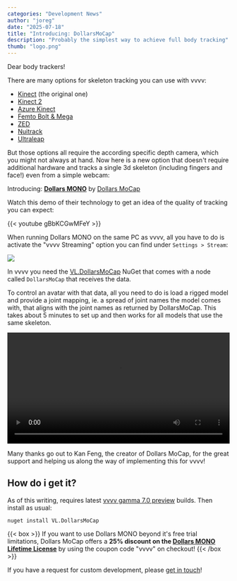 ```yaml
---
categories: "Development News"
author: "joreg"
date: "2025-07-18"
title: "Introducing: DollarsMoCap"
description: "Probably the simplest way to achieve full body tracking"
thumb: "logo.png"
---
```


Dear body trackers!

There are many options for skeleton tracking you can use with vvvv:
- [Kinect](https://www.nuget.org/packages/VL.Devices.Kinect) (the original one)
- [Kinect 2](https://www.nuget.org/packages/VL.Devices.Kinect2)
- [Azure Kinect](https://www.nuget.org/packages/VL.Devices.AzureKinect)
- [Femto Bolt & Mega](https://www.nuget.org/packages/VL.Devices.AzureKinect.Femto)
- [ZED](https://www.nuget.org/packages/VL.Devices.ZED)
- [Nuitrack](https://www.nuget.org/packages/VL.Devices.Nuitrack)
- [Ultraleap](https://www.nuget.org/packages/VL.Devices.Ultraleap)

But those options all require the according specific depth camera, which you might not always at hand. Now here is a new option that doesn't require additional hardware and tracks a single 3d skeleton (including fingers and face!) even from a simple webcam: 

Introducing: **[Dollars MONO](https://www.dollarsmocap.com/mono)** by [Dollars MoCap](https://www.dollarsmocap.com/)

Watch this demo of their technology to get an idea of the quality of tracking you can expect:

{{< youtube gBbKCGwMFeY >}}

When running Dollars MONO on the same PC as vvvv, all you have to do is activate the "vvvv Streaming" option you can find under `Settings > Stream`:

![](streaming.png) 

In vvvv you need the [VL.DollarsMoCap](https://www.nuget.org/packages/VL.DollarsMoCap) NuGet that comes with a node called `DollarsMoCap` that receives the data.

To control an avatar with that data, all you need to do is load a rigged model and provide a joint mapping, ie. a spread of joint names the model comes with, that aligns with the joint names as returned by DollarsMoCap. This takes about 5 minutes to set up and then works for all models that use the same skeleton.

<video width=100% controls autoplay>
    <source src="lankydude.mp4" type="video/mp4">
    Your browser does not support the video tag.  
</video>

Many thanks go out to Kan Feng, the creator of Dollars MoCap, for the great support and helping us along the way of implementing this for vvvv!

## How do i get it?

As of this writing, requires latest [vvvv gamma 7.0 preview](https://vvvv.org/download/) builds. Then install as usual:

    nuget install VL.DollarsMoCap

{{< box >}}
If you want to use Dollars MONO beyond it's free trial limitations, Dollars MoCap offers a **25% discount on the [Dollars MONO Lifetime License](https://store.dollarsmocap.com/products/mono)** by using the coupon code "vvvv" on checkout!
{{< /box >}}


If you have a request for custom development, please [get in touch](mailto:devvvvs@vvvv.org)!